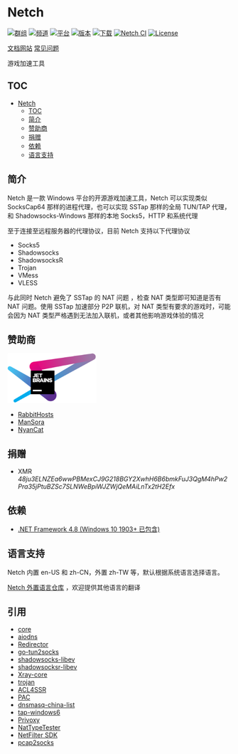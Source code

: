 # Netch
[![群组](https://img.shields.io/badge/Telegram-群组-green)](https://t.me/Netch_Discuss_Group)
[![频道](https://img.shields.io/badge/Telegram-频道-blue)](https://t.me/Netch)
[![平台](https://img.shields.io/badge/平台-windows-orange.svg)](https://github.com/NetchX/Netch)
[![版本](https://img.shields.io/github/v/release/NetchX/Netch)](https://github.com/NetchX/Netch/releases)
[![下载](https://img.shields.io/github/downloads/NetchX/Netch/total.svg)](https://github.com/NetchX/Netch/releases)
[![Netch CI](https://github.com/NetchX/Netch/workflows/Netch%20CI/badge.svg)](https://github.com/NetchX/Netch/actions)
[![License](https://img.shields.io/badge/license-MIT-yellow.svg)](LICENSE)

[文档网站](https://netch.org/) [常见问题](https://netch.org/#/docs/zh-CN/faq)

游戏加速工具

## TOC
- [Netch](#Netch)
	- [TOC](#TOC)
	- [简介](#简介)
    - [赞助商](#赞助商)
	- [捐赠](#捐赠)
	- [依赖](#依赖)
    - [语言支持](#语言支持)

## 简介
Netch 是一款 Windows 平台的开源游戏加速工具，Netch 可以实现类似 SocksCap64 那样的进程代理，也可以实现 SSTap 那样的全局 TUN/TAP 代理，和 Shadowsocks-Windows 那样的本地 Socks5，HTTP 和系统代理

至于连接至远程服务器的代理协议，目前 Netch 支持以下代理协议
- Socks5
- Shadowsocks
- ShadowsocksR
- Trojan
- VMess
- VLESS

与此同时 Netch 避免了 SSTap 的 NAT 问题 ，检查 NAT 类型即可知道是否有 NAT 问题。使用 SSTap 加速部分 P2P 联机，对 NAT 类型有要求的游戏时，可能会因为 NAT 类型严格遇到无法加入联机，或者其他影响游戏体验的情况

## 赞助商
<a href="https://www.jetbrains.com/?from=Netch"><img src="images/jetbrains-variant-4.svg" alt="JetBrains" width="200"/></a>

- [RabbitHosts](https://rabbithosts.com/cart.php)
- [ManSora](https://www.mansora.co/cart.php)
- [NyanCat](https://nyancat.info/register)

## 捐赠
- XMR *48ju3ELNZEa6wwPBMexCJ9G218BGY2XwhH6B6bmkFuJ3QgM4hPw2Pra35jPtuBZSc7SLNWeBpiWJZWjQeMAiLnTx2tH2Efx*

## 依赖
- [.NET Framework 4.8 (Windows 10 1903+ 已包含)](https://dotnet.microsoft.com/download/dotnet-framework/thank-you/net48-offline-installer)

## 语言支持
Netch 内置 en-US 和 zh-CN，外置 zh-TW 等，默认根据系统语言选择语言。

[Netch 外置语言仓库](https://github.com/NetchX/NetchTranslation) ，欢迎提供其他语言的翻译

## 引用
- [core](https://github.com/aiocloud/core)
- [aiodns](https://github.com/aiocloud/aiodns)
- [Redirector](https://github.com/aiocloud/Redirector)
- [go-tun2socks](https://github.com/eycorsican/go-tun2socks)
- [shadowsocks-libev](https://github.com/shadowsocks/shadowsocks-libev)
- [shadowsocksr-libev](https://github.com/shadowsocksrr/shadowsocksr-libev)
- [Xray-core](https://github.com/XTLS/Xray-core)
- [trojan](https://github.com/trojan-gfw/trojan)
- [ACL4SSR](https://github.com/ACL4SSR/ACL4SSR)
- [PAC](https://github.com/HMBSbige/Text_Translation/blob/master/ShadowsocksR/ss_white.pac)
- [dnsmasq-china-list](https://github.com/felixonmars/dnsmasq-china-list)
- [tap-windows6](https://github.com/OpenVPN/tap-windows6)
- [Privoxy](https://www.privoxy.org/)
- [NatTypeTester](https://github.com/HMBSbige/NatTypeTester)
- [NetFilter SDK](https://netfiltersdk.com/)
- [pcap2socks](https://github.com/zhxie/pcap2socks)
